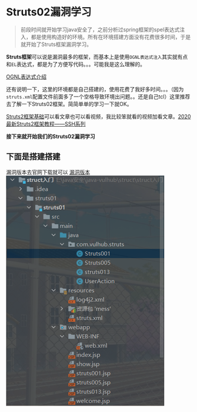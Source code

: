 # Struts02漏洞学习

>前段时间就开始学习java安全了，之前分析过spring框架的spel表达式注入，都是使用构造好的环境。所有在环境搭建方面没有花费很多时间，于是就开始了Struts框架漏洞学习。

**Struts框架**可以说是漏洞最多的框架，而基本上是使用`OGNL表达式注入`其实就有点和`EL`表达式，都是为了方便写代码。。。可能我是这么理解的。

[OGNL表达式介绍](https://www.cnblogs.com/renchunxiao/p/3423299.html)

还有说明一下，这里的环境都是自己搭建的，使用花费了我好多时间。。。（因为`struts.xml`配置文件前面多了一个空格导致环境出问题。。还是自己tcl）这里推荐去了解一下Struts02框架。简简单单的学习一下就OK。

[Struts2框架基础](https://www.cnblogs.com/cenyu/p/6219894.html)可以看文章也可以看视频，我比较笨就看的视频加看文章。[2020最新Struts2框架教程——SSH系列](https://www.bilibili.com/video/BV1tp4y1v7gc)

**接下来就开始我们的Struts02漏洞学习**

## 下面是搭建搭建
漏洞版本去官网下载就可以
[漏洞版本](archive.apache.org/dist/struts/binaries/struts-2.0.8-all.zip)
![](./img/环境.png)


